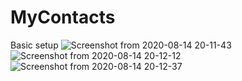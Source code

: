 # MyContacts
Basic setup
![Screenshot from 2020-08-14 20-11-43](https://user-images.githubusercontent.com/30862504/90261448-95d6bf80-de6a-11ea-9381-579ef484c073.png)
![Screenshot from 2020-08-14 20-12-12](https://user-images.githubusercontent.com/30862504/90261453-98391980-de6a-11ea-8631-2d5b86541ad0.png)
![Screenshot from 2020-08-14 20-12-37](https://user-images.githubusercontent.com/30862504/90261458-996a4680-de6a-11ea-94a3-073015fc3026.png)
